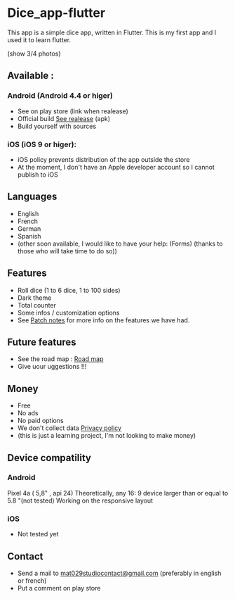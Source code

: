 # Dice_app-flutter

This app is a simple dice app, written in Flutter. This is my first app and I used it to learn flutter. 

(show 3/4 photos)

## Available :
### Android (Android 4.4 or higer) 

* See on play store (link when realease)
* Official build [See realease](/realease) (apk)
* Build yourself with sources

### iOS (iOS 9 or higer):

* iOS policy prevents distribution of the app outside the store 
* At the moment, I don't have an Apple developer account so I cannot publish to iOS

## Languages 

* English
* French 
* German
* Spanish
* (other soon available, I would like to have your help: (Forms) (thanks to those who will take time to do so))

## Features 

* Roll dice (1 to 6 dice, 1 to 100 sides)
* Dark theme
* Total counter
* Some infos / customization options
* See [Patch notes](PATCH_NOTE.md) for more info on the features we have had.

## Future features

* See the road map : [Road map](ROAD_MAP.md)
* Give uour uggestions !!!

## Money 

* Free
* No ads
* No paid options
* We don't collect data [Privacy policy](https://github.com/Mat029/mat029studio_privacy/blob/main/privacy_policy_dice.md)
* (this is just a learning project, I'm not looking to make money)

## Device compatility 

### Android
Pixel 4a ( 5,8" , api 24)
Theoretically, any 16: 9 device larger than or equal to 5.8 "(not tested)
Working on the responsive layout

### iOS

* Not tested yet

## Contact

* Send a mail to mat029studiocontact@gmail.com (preferably in english or french)
* Put a comment on play store